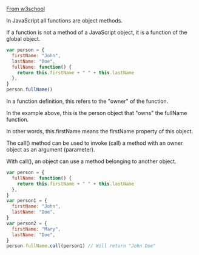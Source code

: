[From w3school](https://www.w3schools.com/js/js_function_call.asp)

In JavaScript all functions are object methods.

If a function is not a method of a JavaScript object, it is a function of the global object.

```js
var person = {
  firstName: "John",
  lastName: "Doe",
  fullName: function() {
    return this.firstName + " " + this.lastName
  },
}
person.fullName()
```

In a function definition, this refers to the "owner" of the function.

In the example above, this is the person object that "owns" the fullName function.

In other words, this.firstName means the firstName property of this object.

The call() method can be used to invoke (call) a method with an owner object as an argument (parameter).

With call(), an object can use a method belonging to another object.

```js
var person = {
  fullName: function() {
    return this.firstName + " " + this.lastName
  },
}
var person1 = {
  firstName: "John",
  lastName: "Doe",
}
var person2 = {
  firstName: "Mary",
  lastName: "Doe",
}
person.fullName.call(person1) // Will return "John Doe"
```
